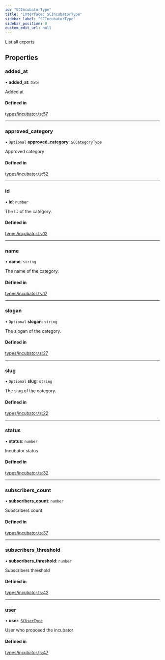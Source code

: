 ```yaml
---
id: "SCIncubatorType"
title: "Interface: SCIncubatorType"
sidebar_label: "SCIncubatorType"
sidebar_position: 0
custom_edit_url: null
---
```


List all exports

## Properties

### added\_at

• **added\_at**: `Date`

Added at

#### Defined in

[types/incubator.ts:57](https://github.com/selfcommunity/community-ui/blob/8bbb33c/packages/sc-core/src/types/incubator.ts#L57)

___

### approved\_category

• `Optional` **approved\_category**: [`SCCategoryType`](SCCategoryType)

Approved category

#### Defined in

[types/incubator.ts:52](https://github.com/selfcommunity/community-ui/blob/8bbb33c/packages/sc-core/src/types/incubator.ts#L52)

___

### id

• **id**: `number`

The ID of the category.

#### Defined in

[types/incubator.ts:12](https://github.com/selfcommunity/community-ui/blob/8bbb33c/packages/sc-core/src/types/incubator.ts#L12)

___

### name

• **name**: `string`

The name of the category.

#### Defined in

[types/incubator.ts:17](https://github.com/selfcommunity/community-ui/blob/8bbb33c/packages/sc-core/src/types/incubator.ts#L17)

___

### slogan

• `Optional` **slogan**: `string`

The slogan of the category.

#### Defined in

[types/incubator.ts:27](https://github.com/selfcommunity/community-ui/blob/8bbb33c/packages/sc-core/src/types/incubator.ts#L27)

___

### slug

• `Optional` **slug**: `string`

The slug of the category.

#### Defined in

[types/incubator.ts:22](https://github.com/selfcommunity/community-ui/blob/8bbb33c/packages/sc-core/src/types/incubator.ts#L22)

___

### status

• **status**: `number`

Incubator status

#### Defined in

[types/incubator.ts:32](https://github.com/selfcommunity/community-ui/blob/8bbb33c/packages/sc-core/src/types/incubator.ts#L32)

___

### subscribers\_count

• **subscribers\_count**: `number`

Subscribers count

#### Defined in

[types/incubator.ts:37](https://github.com/selfcommunity/community-ui/blob/8bbb33c/packages/sc-core/src/types/incubator.ts#L37)

___

### subscribers\_threshold

• **subscribers\_threshold**: `number`

Subscribers threshold

#### Defined in

[types/incubator.ts:42](https://github.com/selfcommunity/community-ui/blob/8bbb33c/packages/sc-core/src/types/incubator.ts#L42)

___

### user

• **user**: [`SCUserType`](SCUserType)

User who proposed the incubator

#### Defined in

[types/incubator.ts:47](https://github.com/selfcommunity/community-ui/blob/8bbb33c/packages/sc-core/src/types/incubator.ts#L47)
